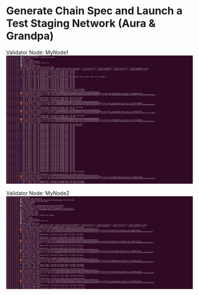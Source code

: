 # Generate Chain Spec and Launch a Test Staging Network (Aura & Grandpa)

Validator Node: MyNode1
![MyNode1](./validator%20node%201.png)

Validator Node: MyNode2
![MyNode2](./validator%20node%202.png)


